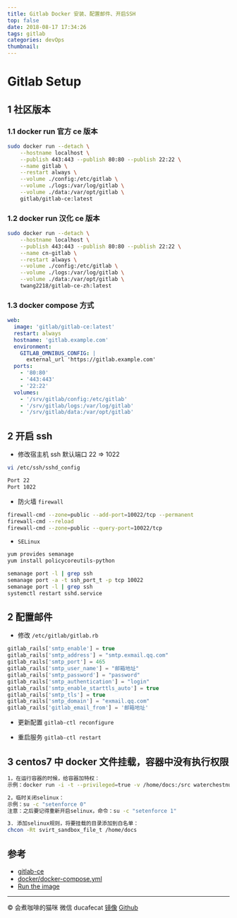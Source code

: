 ```yaml
---
title: Gitlab Docker 安装、配置邮件、开启SSH
top: false
date: 2018-08-17 17:34:26
tags: gitlab
categories: devOps
thumbnail:
---
```


# Gitlab Setup

## 1 社区版本

### 1.1 docker run 官方 ce 版本

```bash
sudo docker run --detach \
    --hostname localhost \
    --publish 443:443 --publish 80:80 --publish 22:22 \
    --name gitlab \
    --restart always \
    --volume ./config:/etc/gitlab \
    --volume ./logs:/var/log/gitlab \
    --volume ./data:/var/opt/gitlab \
    gitlab/gitlab-ce:latest
```

### 1.2 docker run 汉化 ce 版本

```bash
sudo docker run --detach \
    --hostname localhost \
    --publish 443:443 --publish 80:80 --publish 22:22 \
    --name cn-gitlab \
    --restart always \
    --volume ./config:/etc/gitlab \
    --volume ./logs:/var/log/gitlab \
    --volume ./data:/var/opt/gitlab \
    twang2218/gitlab-ce-zh:latest
```

### 1.3 docker compose 方式

```docker-compose.yml
web:
  image: 'gitlab/gitlab-ce:latest'
  restart: always
  hostname: 'gitlab.example.com'
  environment:
    GITLAB_OMNIBUS_CONFIG: |
      external_url 'https://gitlab.example.com'
  ports:
    - '80:80'
    - '443:443'
    - '22:22'
  volumes:
    - '/srv/gitlab/config:/etc/gitlab'
    - '/srv/gitlab/logs:/var/log/gitlab'
    - '/srv/gitlab/data:/var/opt/gitlab'
```

## 2 开启 ssh

- 修改宿主机 ssh 默认端口 22 => 1022

```sh
vi /etc/ssh/sshd_config

Port 22
Port 1022
```

- 防火墙 `firewall`

```sh
firewall-cmd --zone=public --add-port=10022/tcp --permanent
firewall-cmd --reload
firewall-cmd --zone=public --query-port=10022/tcp
```

- `SELinux`

```sh
yum provides semanage
yum install policycoreutils-python

semanage port -l | grep ssh
semanage port -a -t ssh_port_t -p tcp 10022
semanage port -l | grep ssh
systemctl restart sshd.service
```

## 2 配置邮件

- 修改 `/etc/gitlab/gitlab.rb`

```js
gitlab_rails['smtp_enable'] = true
gitlab_rails['smtp_address'] = "smtp.exmail.qq.com"
gitlab_rails['smtp_port'] = 465
gitlab_rails['smtp_user_name'] = "邮箱地址"
gitlab_rails['smtp_password'] = "password"
gitlab_rails['smtp_authentication'] = "login"
gitlab_rails['smtp_enable_starttls_auto'] = true
gitlab_rails['smtp_tls'] = true
gitlab_rails['smtp_domain'] = "exmail.qq.com"
gitlab_rails['gitlab_email_from'] = '邮箱地址'
```

- 更新配置 `gitlab-ctl reconfigure`

- 重启服务 `gitlab-ctl restart`

## 3 centos7 中 docker 文件挂载，容器中没有执行权限

```bash
1，在运行容器的时候，给容器加特权：
示例：docker run -i -t --privileged=true -v /home/docs:/src waterchestnut/nodejs:0.12.0

2，临时关闭selinux：
示例：su -c "setenforce 0"
注意：之后要记得重新开启selinux，命令：su -c "setenforce 1"

3. 添加selinux规则，将要挂载的目录添加到白名单：
chcon -Rt svirt_sandbox_file_t /home/docs
```

## 参考

- [gitlab-ce](https://hub.docker.com/r/gitlab/gitlab-ce/)
- [docker/docker-compose.yml](https://gitlab.com/gitlab-org/omnibus-gitlab/blob/master/docker/docker-compose.yml)
- [Run the image](https://docs.gitlab.com/omnibus/docker/)

---

© 会煮咖啡的猫咪
微信 ducafecat
[镜像](ducafecat.github.io) [Github](https://github.com/ducafecat)
